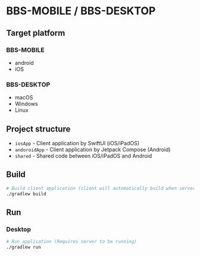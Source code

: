 # BBS-MOBILE / BBS-DESKTOP

## Target platform

### BBS-MOBILE

- android
- iOS

### BBS-DESKTOP

- macOS
- Windows
- Linux

## Project structure

- `iosApp` - Client application by SwiftUI (iOS/iPadOS)
- `andoroidApp` - Client application by Jetpack Compose (Android)
- `shared` - Shared code between iOS/iPadOS and Android

## Build

```bash
# Build client application (client will automatically build when server is built)
./gradlew build
```

## Run

### Desktop

```bash
# Run application (Requires server to be running)
./gradlew run
```